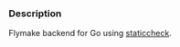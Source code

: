 ### Description

Flymake backend for Go using [staticcheck](https://github.com/dominikh/go-tools/tree/master/cmd/staticcheck).
